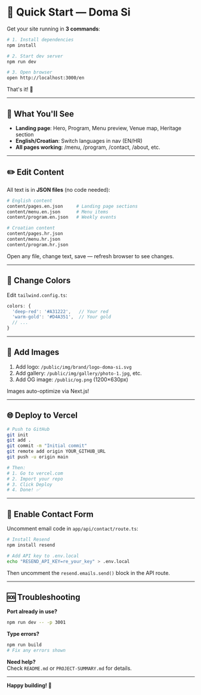 # 🚀 Quick Start — Doma Si

Get your site running in **3 commands**:

```bash
# 1. Install dependencies
npm install

# 2. Start dev server
npm run dev

# 3. Open browser
open http://localhost:3000/en
```

That's it! 🎉

---

## 📝 What You'll See

- **Landing page**: Hero, Program, Menu preview, Venue map, Heritage section
- **English/Croatian**: Switch languages in nav (EN/HR)
- **All pages working**: /menu, /program, /contact, /about, etc.

---

## ✏️ Edit Content

All text is in **JSON files** (no code needed):

```bash
# English content
content/pages.en.json     # Landing page sections
content/menu.en.json      # Menu items
content/program.en.json   # Weekly events

# Croatian content  
content/pages.hr.json
content/menu.hr.json
content/program.hr.json
```

Open any file, change text, save — refresh browser to see changes.

---

## 🎨 Change Colors

Edit `tailwind.config.ts`:

```typescript
colors: {
  'deep-red': '#A31222',   // Your red
  'warm-gold': '#D4A351',  // Your gold
  // ...
}
```

---

## 📸 Add Images

1. Add logo: `/public/img/brand/logo-doma-si.svg`
2. Add gallery: `/public/img/gallery/photo-1.jpg`, etc.
3. Add OG image: `/public/og.png` (1200×630px)

Images auto-optimize via Next.js!

---

## 🌐 Deploy to Vercel

```bash
# Push to GitHub
git init
git add .
git commit -m "Initial commit"
git remote add origin YOUR_GITHUB_URL
git push -u origin main

# Then:
# 1. Go to vercel.com
# 2. Import your repo
# 3. Click Deploy
# 4. Done! ✅
```

---

## 📧 Enable Contact Form

Uncomment email code in `app/api/contact/route.ts`:

```bash
# Install Resend
npm install resend

# Add API key to .env.local
echo "RESEND_API_KEY=re_your_key" > .env.local
```

Then uncomment the `resend.emails.send()` block in the API route.

---

## 🆘 Troubleshooting

**Port already in use?**
```bash
npm run dev -- -p 3001
```

**Type errors?**
```bash
npm run build
# Fix any errors shown
```

**Need help?**  
Check `README.md` or `PROJECT-SUMMARY.md` for details.

---

**Happy building! 🎄**
